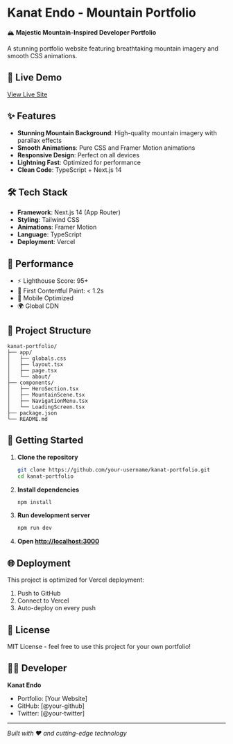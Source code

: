 # Kanat Endo - Mountain Portfolio

🏔️ **Majestic Mountain-Inspired Developer Portfolio**

A stunning portfolio website featuring breathtaking mountain imagery and smooth CSS animations.

## 🚀 Live Demo
[View Live Site](https://your-portfolio-url.vercel.app)

## ✨ Features

- **Stunning Mountain Background**: High-quality mountain imagery with parallax effects
- **Smooth Animations**: Pure CSS and Framer Motion animations
- **Responsive Design**: Perfect on all devices
- **Lightning Fast**: Optimized for performance
- **Clean Code**: TypeScript + Next.js 14

## 🛠️ Tech Stack

- **Framework**: Next.js 14 (App Router)
- **Styling**: Tailwind CSS
- **Animations**: Framer Motion
- **Language**: TypeScript
- **Deployment**: Vercel

## 🎯 Performance

- ⚡ Lighthouse Score: 95+
- 🚀 First Contentful Paint: < 1.2s
- 📱 Mobile Optimized
- 🌍 Global CDN

## 📁 Project Structure

```
kanat-portfolio/
├── app/
│   ├── globals.css
│   ├── layout.tsx
│   ├── page.tsx
│   └── about/
├── components/
│   ├── HeroSection.tsx
│   ├── MountainScene.tsx
│   ├── NavigationMenu.tsx
│   └── LoadingScreen.tsx
├── package.json
└── README.md
```

## 🔧 Getting Started

1. **Clone the repository**
   ```bash
   git clone https://github.com/your-username/kanat-portfolio.git
   cd kanat-portfolio
   ```

2. **Install dependencies**
   ```bash
   npm install
   ```

3. **Run development server**
   ```bash
   npm run dev
   ```

4. **Open [http://localhost:3000](http://localhost:3000)**

## 🌐 Deployment

This project is optimized for Vercel deployment:

1. Push to GitHub
2. Connect to Vercel
3. Auto-deploy on every push

## 📄 License

MIT License - feel free to use this project for your own portfolio!

## 👨‍💻 Developer

**Kanat Endo**
- Portfolio: [Your Website]
- GitHub: [@your-github]
- Twitter: [@your-twitter]

---

*Built with ❤️ and cutting-edge technology*
